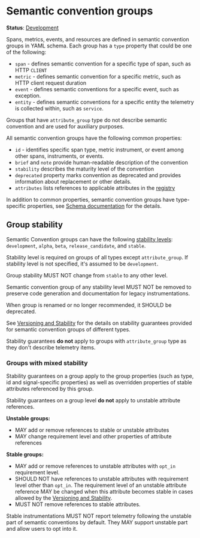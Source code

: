 <!--- Hugo front matter used to generate the website version of this page:
linkTitle: Semantic convention groups
aliases: [group-stability]
--->

# Semantic convention groups

**Status**: [Development][DocumentStatus]

Spans, metrics, events, and resources are defined in semantic convention groups in YAML schema.
Each group has a `type` property that could be one of the following:

- `span` - defines semantic convention for a specific type of span, such as HTTP `CLIENT`
- `metric` - defines semantic convention for a specific metric, such as HTTP client request duration
- `event` - defines semantic conventions for a specific event, such as exception.
- `entity` - defines semantic conventions for a specific entity the telemetry is collected within,
  such as `service`.

Groups that have `attribute_group` type do not describe semantic convention and
are used for auxiliary purposes.

All semantic convention groups have the following common properties:

- `id` - identifies specific span type, metric instrument, or event
  among other spans, instruments, or events.
- `brief` and `note` provide human-readable description of the convention
- `stability` describes the maturity level of the convention
- `deprecated` property marks convention as deprecated and provides information about
  replacement or other details.
- `attributes` lists references to applicable attributes in the [registry](../registry/attributes/README.md)

In addition to common properties, semantic convention groups have type-specific properties, see
[Schema documentation](https://github.com/open-telemetry/weaver/blob/main/schemas/semconv-syntax.md)
for the details.

## Group stability

Semantic Convention groups can have the following [stability levels][MaturityLevel]:
`development`, `alpha`, `beta`, `release_candidate`, and `stable`.

Stability level is required on groups of all types except `attribute_group`.
If stability level is not specified, it's assumed to be `development`.

Group stability MUST NOT change from `stable` to any other level.

Semantic convention group of any stability level MUST NOT be removed
to preserve code generation and documentation for legacy instrumentations.

When group is renamed or no longer recommended, it SHOULD be deprecated.

See [Versioning and Stability][Stability] for the details on stability guarantees
provided for semantic convention groups of different types.

Stability guarantees **do not** apply to groups with `attribute_group` type as they
don't describe telemetry items.

### Groups with mixed stability

Stability guarantees on a group apply to the group properties (such as type, id and
signal-specific properties) as well as overridden properties of stable attributes
referenced by this group.

Stability guarantees on a group level **do not** apply to unstable attribute references.

**Unstable groups:**

- MAY add or remove references to stable or unstable attributes
- MAY change requirement level and other properties of attribute references

**Stable groups:**

- MAY add or remove references to unstable attributes with `opt_in`
  requirement level.
- SHOULD NOT have references to unstable attributes with requirement level
  other than `opt_in`.
  The requirement level of an unstable attribute reference
  MAY be changed when this attribute becomes stable in cases allowed by the
  [Versioning and Stability][Stability].
- MUST NOT remove references to stable attributes.

Stable instrumentations MUST NOT report telemetry following the unstable part
of semantic conventions by default. They MAY support unstable part and allow
users to opt into it.

<!-- TODO: SchemaURL needs to contain some indication of stability level, e.g. as a suffix -->
<!-- https://github.com/open-telemetry/semantic-conventions/issues/1511 -->

[Stability]: https://opentelemetry.io/docs/specs/otel/versioning-and-stability/#semantic-conventions-stability
[MaturityLevel]: https://github.com/open-telemetry/opentelemetry-specification/tree/v1.48.0/oteps/0232-maturity-of-otel.md
[DocumentStatus]: https://opentelemetry.io/docs/specs/otel/document-status
